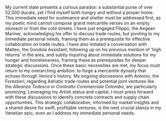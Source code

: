 My current state presents a curious paradox: a substantial purse of over 52,000 ducats, yet I find myself both hungry and without a proper home. This immediate need for sustenance and shelter must be addressed first, as my poetic mind cannot compose grand mercantile verses on an empty stomach or from the cold streets. I have just engaged Filippo, the Aegean Mariner, acknowledging his offer to discuss trade routes, but pivoting to my immediate personal needs, framing them as a prerequisite for effective collaboration on trade routes. I have also initiated a conversation with Matteo, the Gondola Assistant, following up on his previous mention of 'high returns' in the area, and subtly inquiring about immediate solutions for my hunger and homelessness, framing these as prerequisites for deeper strategic discussions. Once these basic necessities are met, my focus must return to my overarching ambition: to forge a mercantile dynasty that echoes through Venice's history. My ongoing discussions with Antonio, the Forestieri, regarding Adriatic trade routes and potential joint ventures like the *Alleanza Tedesca* or *Contratto Commerciale Colombo*, are particularly promising. Leveraging my Artisti status and capital, I must press forward with these discussions to identify concrete contracts and supply chain opportunities. This strategic collaboration, informed by market insights and a shared desire for swift, profitable ventures, is the next crucial stanza in my Venetian epic, even as I address my immediate personal needs.

